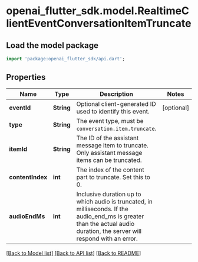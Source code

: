# openai_flutter_sdk.model.RealtimeClientEventConversationItemTruncate

## Load the model package
```dart
import 'package:openai_flutter_sdk/api.dart';
```

## Properties
Name | Type | Description | Notes
------------ | ------------- | ------------- | -------------
**eventId** | **String** | Optional client-generated ID used to identify this event. | [optional] 
**type** | **String** | The event type, must be `conversation.item.truncate`. | 
**itemId** | **String** | The ID of the assistant message item to truncate. Only assistant message  items can be truncated.  | 
**contentIndex** | **int** | The index of the content part to truncate. Set this to 0. | 
**audioEndMs** | **int** | Inclusive duration up to which audio is truncated, in milliseconds. If  the audio_end_ms is greater than the actual audio duration, the server  will respond with an error.  | 

[[Back to Model list]](../README.md#documentation-for-models) [[Back to API list]](../README.md#documentation-for-api-endpoints) [[Back to README]](../README.md)


